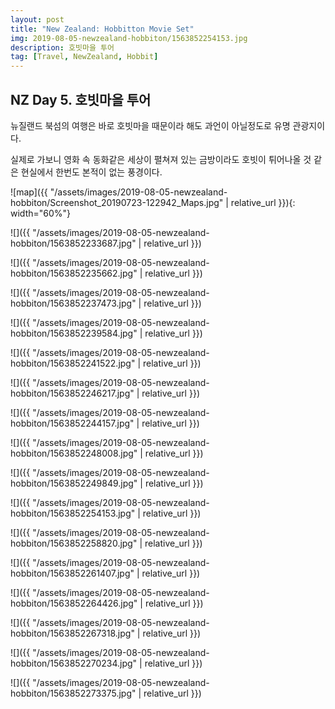 ```yaml
---
layout: post
title: "New Zealand: Hobbitton Movie Set"
img: 2019-08-05-newzealand-hobbiton/1563852254153.jpg
description: 호빗마을 투어
tag: [Travel, NewZealand, Hobbit]
---
```


## NZ Day 5. 호빗마을 투어

뉴질랜드 북섬의 여행은 바로 호빗마을 때문이라 해도 과언이 아닐정도로 유명 관광지이다.  

실제로 가보니 영화 속 동화같은 세상이 펼쳐져 있는 금방이라도 호빗이 튀어나올 것 같은 현실에서 한번도 본적이 없는 풍경이다.

![map]({{ "/assets/images/2019-08-05-newzealand-hobbiton/Screenshot_20190723-122942_Maps.jpg"   | relative_url }}){: width="60%"}

![]({{ "/assets/images/2019-08-05-newzealand-hobbiton/1563852233687.jpg"    | relative_url }})

![]({{ "/assets/images/2019-08-05-newzealand-hobbiton/1563852235662.jpg"    | relative_url }})

![]({{ "/assets/images/2019-08-05-newzealand-hobbiton/1563852237473.jpg"    | relative_url }})

![]({{ "/assets/images/2019-08-05-newzealand-hobbiton/1563852239584.jpg"    | relative_url }})

![]({{ "/assets/images/2019-08-05-newzealand-hobbiton/1563852241522.jpg"    | relative_url }})

![]({{ "/assets/images/2019-08-05-newzealand-hobbiton/1563852246217.jpg"    | relative_url }})

![]({{ "/assets/images/2019-08-05-newzealand-hobbiton/1563852244157.jpg"    | relative_url }})

![]({{ "/assets/images/2019-08-05-newzealand-hobbiton/1563852248008.jpg"    | relative_url }})

![]({{ "/assets/images/2019-08-05-newzealand-hobbiton/1563852249849.jpg"    | relative_url }})

![]({{ "/assets/images/2019-08-05-newzealand-hobbiton/1563852254153.jpg"    | relative_url }})

![]({{ "/assets/images/2019-08-05-newzealand-hobbiton/1563852258820.jpg"    | relative_url }})

![]({{ "/assets/images/2019-08-05-newzealand-hobbiton/1563852261407.jpg"    | relative_url }})

![]({{ "/assets/images/2019-08-05-newzealand-hobbiton/1563852264426.jpg"    | relative_url }})

![]({{ "/assets/images/2019-08-05-newzealand-hobbiton/1563852267318.jpg"    | relative_url }})

![]({{ "/assets/images/2019-08-05-newzealand-hobbiton/1563852270234.jpg"    | relative_url }})

![]({{ "/assets/images/2019-08-05-newzealand-hobbiton/1563852273375.jpg"    | relative_url }})

